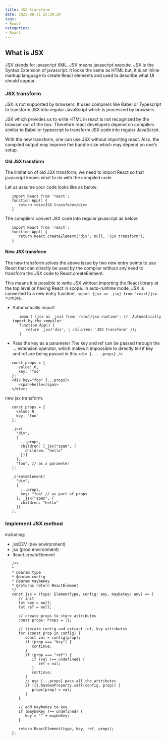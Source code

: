 ```yaml
---
title: JSX transform
date: 2023-08-31 22:39:29
tags:
- React
categories:
- React
---
```


## What is JSX
JSX stands for javascript XML. JSX means javascript execute. JSX is the Syntax Extension of javascript. It looks the same as HTML but, it is an inline markup language to create React elements and used to describe what UI should appear.

### JSX transform
JSX is not supported by browsers. It uses compilers like Babel or Typescript to transform JSX into regular JavaScript which is processed by browsers.  

JSX which provides us to write HTML in react is not recognized by the browser out of the box. Therefore react developers depend on compilers similar to Babel or typescript to transform JSX code into regular JavaScript. 

With the new transform, one can use JSX without importing react. Also, the compiled output may improve the bundle size which may depend on one's setup.

#### Old JSX transform
The limitation of old JSX transform, we need to import React so that javascript knows what to do with the compiled code.

Let us assume your code looks like as below:
```
   import React from 'react';
   function App() {
      return <div>JSX transform</div>
   }
```
The compilers convert JSX code into regular javascript as below:
```
   import React from 'react';
   function App() {
      return React.createElement('div', null, 'JSX transform');
   }
```

#### New JSX transform
The new transform solves the above issue by two new entry points to use React that can directly be used by the compiler without any need to transform the JSX code to React.createElement. 

This means it is possible to write JSX without importing the React library at the top level or having React in scope. In auto-runtime mode, JSX is converted to a new entry function, `import {jsx as _jsx} from 'react/jsx-runtime.'`

- Automatically import
   ```
      import {jsx as _jsx} from 'react/jsx-runtime'; //  Automatically import by the compiler
      function App() {
         return _jsx('div', { children: 'JSX transform' });
      }
   ```
- Pass the key as a parameter
The key and ref can be passed through the ... extension operator, which makes it impossible to directly tell if key and ref are being passed in this `<div {... .props} />`.

```
   const props = {
      value: 0,
      key: 'foo'
   };
   <div key="foo" {...props}>
      <span>hello</span>
   </div>;
```
new jsx transform:
```
   const props = {
     value: 0,
     key: 'foo'
   };

   _jsx(
     "div",
     {
       ...props,
       children: [_jsx("span", {
         children: "hello"
       })]
     },
     "foo", // as a parameter
   );

   _createElement(
     "div",
     {
       ...props,
       key: "foo" // as part of props
     }, _jsx("span", {
       children: "hello"
     })
   );
```



###  Implement JSX method
including:
- jsxDEV (dev environment)
- jsx (prod environment)
- React.createElement

```
   /**
   * 
   * @param type 
   * @param config 
   * @param maybeKey
   * @returns return ReactElement
   */
   const jsx = (type: ElementType, config: any, maybeKey: any) => {
      // init
      let key = null;
      let ref = null;
   
      // create props to store attributes 
      const props: Props = {};
   
      // iterate config and extract ref, key attributes
      for (const prop in config) {
         const val = config[prop];
         if (prop === "key") {
            continue;
         }
         if (prop === "ref") {
            if (val !== undefined) {
               ref = val;
            }
            continue;
         }
         // use {...props} pass all the attributes
         if ({}.hasOwnProperty.call(config, prop)) {
            props[prop] = val;
         }
      }
      
      // add maybeKey to key
      if (maybeKey !== undefined) {
         key = "" + maybeKey;
      }
      
      return ReactElement(type, key, ref, props);
   };
```